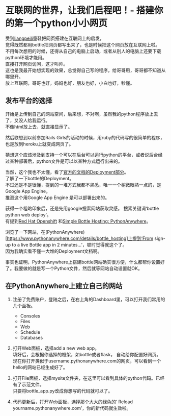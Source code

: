 # 互联网的世界，让我们启程吧！- 搭建你的第一个python小小网页

受到[liangpeili](https://liangpeili.gitbooks.io/omooc2py/content/week3/week3-day5-web.html)童鞋把网页搭建在互联网上的启发，  
觉得既然都用bottle把网页都写出来了，也是时候把这个网页放在互联网上啦。  
不用每次想用的时候，还得从自己的电脑上启动，或者从别人的电脑上还要下载python环境才能用。  
直接打开网页访问，这才叫帅。  
这也是我最开始想实现的效果，总觉得自己写的程序，给哥哥用，哥哥都不知道从哪里开。  
放上互联网，哥哥也好，妈妈也好，朋友也好，小白也好，秒懂。

## 发布平台的选择
开始是上传到自己的网站空间，后来想，不对啊，虽然我的python程序放上去了，又没人给我运行。  
不像html放上去，就直接显示了。

然后联想到以前参加Rails Girls的活动的时候，用ruby的代码写的很简单的程序，也是放到heroku上就变成网页了。

猜想这个应该涉及到支持一个可以在后台可以运行python的平台，或者说后台经过某种部署后，python文件是可以以某种方式运行出来的。  

当然，这个我也不太懂，看了[官方的文档的Deployment部分](http://bottlepy.org/docs/dev/deployment.html)。  
了解了一下bottle的Deployment。  
不过还是不是很懂，提到的一堆方式我都不熟悉，唯一一个稍微眼熟一点的，是Google App Engine。  
推测这个用Google App Engine 是可以部署出来的。

获得一个粗略印象后，还是先用google搜索网站获取灵感。
搜索关键词‘bottle python web deploy’。  
有提到[Red Hat Openshift](https://www.openshift.com/) 和[Simple Bottle Hosting: PythonAnywhere](https://www.pythonanywhere.com/details/bottle_hosting)。

浏览了一下网站，在(PythonAnywhere)[https://www.pythonanywhere.com/details/bottle_hosting]上提到‘From sign-up to a live Bottle app in 2 minutes...’，顿时觉得就这个了。   
因为我确实看不懂一大堆的Deployment文档啊。  

事实也证明，PythonAnywhere上搭建bottle网站确实很方便，什么都帮你设置好了。我要做的就是写一个Python文件，然后就等网站自动设置就OK。

## 在PythonAnywhere上建立自己的网站

1. 注册了免费账户，登陆之后，在右上角的Dashboard里，可以打开我们常用的几个面板。
    - Consoles
    - Files
    - Web
    - Schedule
    - Databases
    
2. 打开Web面板，选择add a new web app。  
填好后，会根据你选择的框架，如bottle或者flask，  自动给你配置好网页。  
现在你打开类似于username.pythonanywhere.com的网页，可以看到一个hello的网站已经生成好了。

3. 打开File面板，选择mysite文件夹，在这里可以看到具体的python代码。已经有了示范文件。  
只要将bottle_app.py改成你想写的代码就可以了。

4. 代码更新后，打开Web面板，选择那个大大的绿色的‘ Reload yourname.pythonanywhere.com’，你的新代码就生效啦。